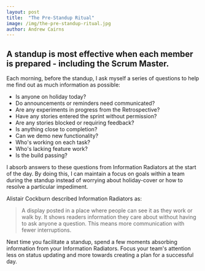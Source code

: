 ```yaml
---
layout: post
title:  "The Pre-Standup Ritual"
image: /img/the-pre-standup-ritual.jpg
author: Andrew Cairns
---
```


##  A standup is most effective when each member is prepared - including the Scrum Master.

Each morning, before the standup, I ask myself a series of questions to help me find out as much information as possible:

- Is anyone on holiday today?
- Do announcements or reminders need communicated?
- Are any experiments in progress from the Retrospective?
- Have any stories entered the sprint without permission?
- Are any stories blocked or requiring feedback?
- Is anything close to completion?
- Can we demo new functionality?
- Who's working on each task?
- Who's lacking feature work?
- Is the build passing?

I absorb answers to these questions from Information Radiators at the start of the day. By doing this, I can maintain a focus on goals within a team during the standup instead of worrying about holiday-cover or how to resolve a particular impediment.

Alistair Cockburn described Information Radiators as:

> A display posted in a place where people can see it as they work or walk by. It shows readers information they care about without having to ask anyone a question. This means more communication with fewer interruptions.

Next time you facilitate a standup, spend a few moments absorbing information from your Information Radiators. Focus your team's attention less on status updating and more towards creating a plan for a successful day.